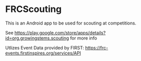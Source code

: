 FRCScouting
===========

This is an Android app to be used for scouting at competitions. 

See https://play.google.com/store/apps/details?id=org.growingstems.scouting for more info


Utlizes Event Data provided by FIRST: https://frc-events.firstinspires.org/services/API



